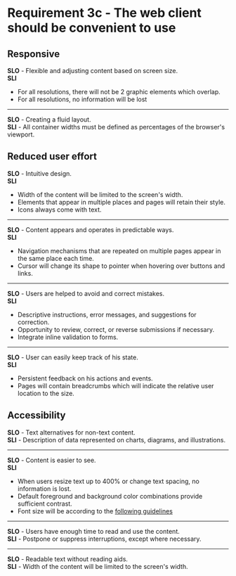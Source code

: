 # Requirement 3c - The web client should be convenient to use

## Responsive

**SLO** - Flexible and adjusting content based on screen size.  
**SLI**

-   For all resolutions, there will not be 2 graphic elements which overlap.
-   For all resolutions, no information will be lost

---

**SLO** - Creating a fluid layout.  
**SLI** - All container widths must be defined as percentages of the browser's viewport.

## Reduced user effort

**SLO** - Intuitive design.  
**SLI**

-   Width of the content will be limited to the screen's width.
-   Elements that appear in multiple places and pages will retain their style.
-   Icons always come with text.

---

**SLO** - Content appears and operates in predictable ways.  
**SLI**

-   Navigation mechanisms that are repeated on multiple pages appear in the same place each time.
-   Cursor will change its shape to pointer when hovering over buttons and links.

---

**SLO** - Users are helped to avoid and correct mistakes.  
**SLI**

-   Descriptive instructions, error messages, and suggestions for correction.
-   Opportunity to review, correct, or reverse submissions if necessary.
-   Integrate inline validation to forms.

---

**SLO** - User can easily keep track of his state.  
**SLI**

-   Persistent feedback on his actions and events.
-   Pages will contain breadcrumbs which will indicate the relative user location to the size.

## Accessibility

**SLO** - Text alternatives for non-text content.  
**SLI** - Description of data represented on charts, diagrams, and illustrations.

---

**SLO** - Content is easier to see.  
**SLI**

-   When users resize text up to 400% or change text spacing, no information is lost.
-   Default foreground and background color combinations provide sufficient contrast.
-   Font size will be according to the [following guidelines](https://learnui.design/blog/mobile-desktop-website-font-size-guidelines.html)

---

**SLO** - Users have enough time to read and use the content.  
**SLI** - Postpone or suppress interruptions, except where necessary.

---

**SLO** - Readable text without reading aids.  
**SLI** - Width of the content will be limited to the screen's width.
